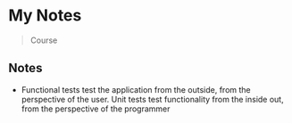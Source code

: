 # My Notes
> Course

## Notes
* Functional tests test the application from the outside, from the perspective of the user. Unit tests test functionality from the inside out, from the perspective of the programmer



